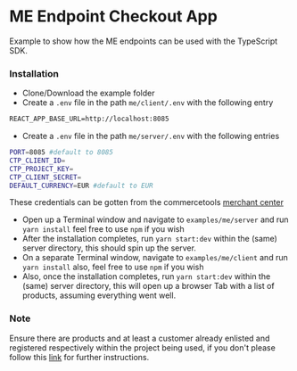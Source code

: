 # ME Endpoint Checkout App

Example to show how the ME endpoints can be used with the TypeScript SDK.

### Installation

- Clone/Download the example folder
- Create a `.env` file in the path `me/client/.env` with the following entry

```txt
REACT_APP_BASE_URL=http://localhost:8085
```

- Create a `.env` file in the path `me/server/.env` with the following entries

```bash
PORT=8085 #default to 8085
CTP_CLIENT_ID=
CTP_PROJECT_KEY=
CTP_CLIENT_SECRET=
DEFAULT_CURRENCY=EUR #default to EUR
```

These credentials can be gotten from the commercetools [merchant center](https://mc.europe-west1.gcp.commercetools.com/login?reason=unauthorized&redirectTo=https%3A%2F%2Fmc.europe-west1.gcp.commercetools.com)

- Open up a Terminal window and navigate to `examples/me/server` and run `yarn install` feel free to use `npm` if you wish
- After the installation completes, run `yarn start:dev` within the (same) server directory, this should spin up the server.
- On a separate Terminal window, navigate to `examples/me/client` and run `yarn install` also, feel free to use `npm` if you wish
- Also, once the installation completes, run `yarn start:dev` within the (same) server directory, this will open up a browser Tab with a list of products, assuming everything went well.

### Note

Ensure there are products and at least a customer already enlisted and registered respectively within the project being used, if you don't please follow this [link](https://github.com/commercetools/commercetools-sunrise-data) for further instructions.
